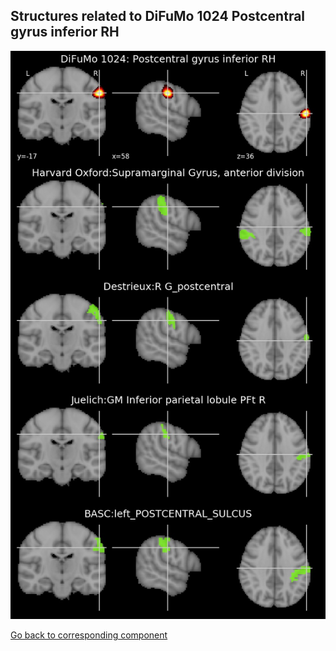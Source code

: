 


## Structures related to DiFuMo 1024 Postcentral gyrus inferior RH

![328](328.jpg "Structures related to DiFuMo 1024 Postcentral gyrus inferior RH")

[Go back to corresponding component](https://parietal-inria.github.io/DiFuMo/1024/html/328.html)